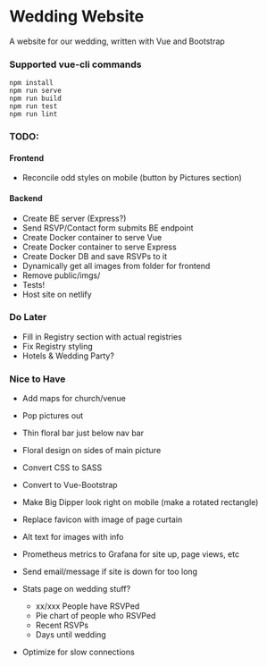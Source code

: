 # Wedding Website
A website for our wedding, written with Vue and Bootstrap

### Supported vue-cli commands
```
npm install
npm run serve
npm run build
npm run test
npm run lint
```

### TODO:

#### Frontend
- Reconcile odd styles on mobile (button by Pictures section)

#### Backend
- Create BE server (Express?)
- Send RSVP/Contact form submits BE endpoint
- Create Docker container to serve Vue
- Create Docker container to serve Express
- Create Docker DB and save RSVPs to it
- Dynamically get all images from folder for frontend
- Remove public/imgs/
- Tests!
- Host site on netlify

### Do Later
- Fill in Registry section with actual registries
- Fix Registry styling
- Hotels & Wedding Party?

### Nice to Have
- Add maps for church/venue
- Pop pictures out
- Thin floral bar just below nav bar
- Floral design on sides of main picture
- Convert CSS to SASS
- Convert to Vue-Bootstrap
- Make Big Dipper look right on mobile (make a rotated rectangle)
- Replace favicon with image of page curtain
- Alt text for images with info
- Prometheus metrics to Grafana for site up, page views, etc
- Send email/message if site is down for too long

- Stats page on wedding stuff?
    - xx/xxx People have RSVPed
    - Pie chart of people who RSVPed
    - Recent RSVPs
    - Days until wedding
- Optimize for slow connections
